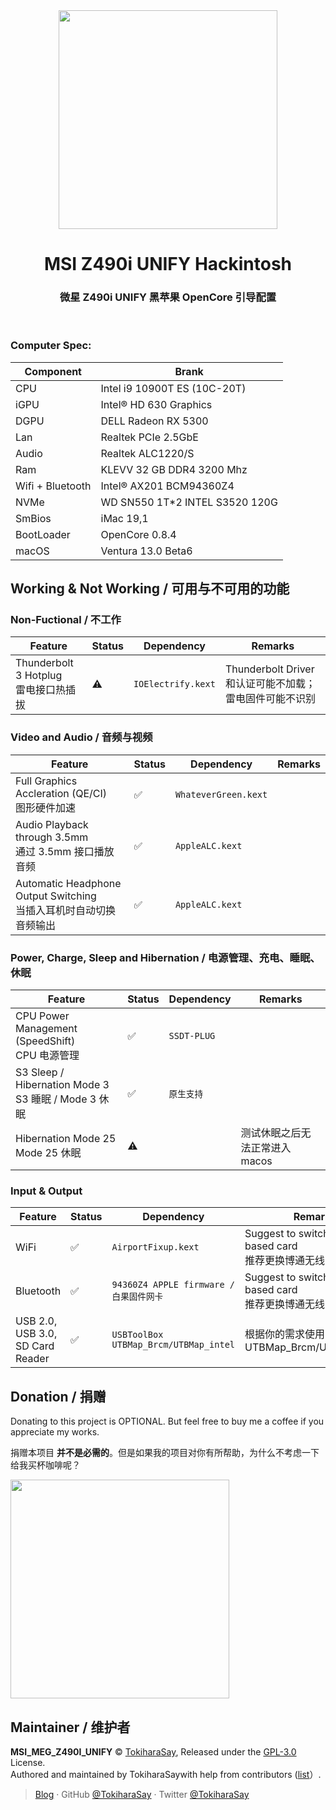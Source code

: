 <div align="center">
<img src="https://asset.msi.com/resize/image/global/product/product_3_20200507175236_5eb3da64772d8.png62405b38c58fe0f07fcef2367d8a9ba1/1024.png" width="350px">
</div>

<h1 align="center">MSI Z490i UNIFY Hackintosh</h1>
<h3 align="center">微星 Z490i UNIFY 黑苹果 OpenCore 引导配置</h3>
<br>

### Computer Spec:

| Component        | Brank                              |
| ---------------- | ---------------------------------- |
| CPU              | Intel i9 10900T ES (10C-20T)       |
| iGPU             | Intel® HD 630 Graphics             |
| DGPU             | DELL  Radeon RX 5300               |
| Lan              | Realtek PCIe 2.5GbE                |
| Audio            | Realtek ALC1220/S                  |
| Ram              | KLEVV 32 GB DDR4 3200 Mhz          |
| Wifi + Bluetooth | Intel® AX201  BCM94360Z4           |
| NVMe             | WD SN550 1T*2  INTEL S3520 120G    |
| SmBios           | iMac 19,1                          |
| BootLoader       | OpenCore 0.8.4                     |
| macOS            | Ventura 13.0 Beta6                 |

## Working & Not Working / 可用与不可用的功能

### Non-Fuctional / 不工作

| Feature | Status | Dependency | Remarks |
| --- | --- | --- | --- |
| Thunderbolt 3 Hotplug<br>雷电接口热插拔 | ⚠️ | `IOElectrify.kext` | Thunderbolt Driver 和认证可能不加载；雷电固件可能不识别 |

### Video and Audio / 音频与视频

| Feature | Status | Dependency | Remarks |
| --- | --- | --- | --- |
| Full Graphics Accleration (QE/CI)<br>图形硬件加速 | ✅ | `WhateverGreen.kext` | |
| Audio Playback through 3.5mm<br>通过 3.5mm 接口播放音频 | ✅ | `AppleALC.kext` | |
| Automatic Headphone Output Switching<br>当插入耳机时自动切换音频输出 | ✅ | `AppleALC.kext` | |

### Power, Charge, Sleep and Hibernation / 电源管理、充电、睡眠、休眠

| Feature | Status | Dependency | Remarks |
| --- | --- | --- | --- |
| CPU Power Management (SpeedShift)<br>CPU 电源管理 | ✅ | `SSDT-PLUG` | |
| S3 Sleep / Hibernation Mode 3<br>S3 睡眠 / Mode 3 休眠 | ✅ | `原生支持` | |
| Hibernation Mode 25<br>Mode 25 休眠 | ⚠️ | | 测试休眠之后无法正常进入macos |

### Input & Output

| Feature | Status | Dependency | Remarks |
| --- | --- | --- | --- |
| WiFi | ✅ | `AirportFixup.kext` | Suggest to switch Broadcom based card<br>推荐更换博通无线网卡 |
| Bluetooth | ✅ | `94360Z4 APPLE firmware / 白果固件网卡` | Suggest to switch Broadcom based card<br>推荐更换博通无线网卡 |
| USB 2.0, USB 3.0, SD Card Reader | ✅ | `USBToolBox UTBMap_Brcm/UTBMap_intel` | 根据你的需求使用UTBMap_Brcm/UTBMap_intel|

## Donation / 捐赠

Donating to this project is OPTIONAL. But feel free to buy me a coffee if you appreciate my works.

捐赠本项目 **并不是必需的**。但是如果我的项目对你有所帮助，为什么不考虑一下给我买杯咖啡呢？

<img src="https://fastly.jsdelivr.net/gh/TokiharaSay/Pic/IMG_2453(20220826-080924).JPG" width="350px">

## Maintainer / 维护者

**MSI_MEG_Z490I_UNIFY** © [TokiharaSay](https://github.com/TokiharaSay), Released under the [GPL-3.0](./LICENSE) License.<br>
Authored and maintained by TokiharaSaywith help from contributors ([list](https://github.com/TokiharaSay/OpenCore-MSI_MEG_Z490I_UNIFY-Hackintosh)）.

>[Blog](https://blog.runebalot.cn/) · GitHub [@TokiharaSay](https://github.com/TokiharaSay) · Twitter [@TokiharaSay](https://twitter.com/TokiharaSay) 

